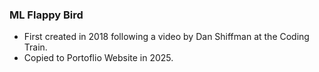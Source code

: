 ### ML Flappy Bird

- First created in 2018 following a video by Dan Shiffman at the Coding Train.
- Copied to Portoflio Website in 2025.


